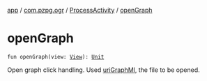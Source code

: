 [app](../../index.md) / [com.pzpg.ogr](../index.md) / [ProcessActivity](index.md) / [openGraph](./open-graph.md)

# openGraph

`fun openGraph(view: `[`View`](https://developer.android.com/reference/android/view/View.html)`): `[`Unit`](https://kotlinlang.org/api/latest/jvm/stdlib/kotlin/-unit/index.html)

Open graph click handling. Used [uriGraphMl](#), the file to be opened.

